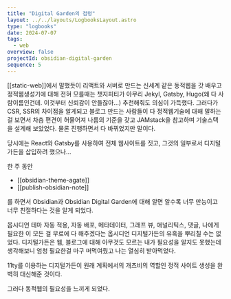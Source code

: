 ```yaml
---
title: "Digital Garden의 점령"
layout: ../../layouts/LogbooksLayout.astro
type: "logbooks"
date: 2024-07-07
tags:
  - web
overview: false
projectId: obsidian-digital-garden
sequence: 5
---
```

[[static-web]]에서 말했듯이 리액트와 서버로 만드는 신세계 같은 동적웹을 갓 배우고 정적웹생성기에 대해 전혀 모를때는 챗지피티가 아무리 Jekyl, Gatsby, Hugo(왜 다 사람이름인건데. 이것부터 신뢰감이 안들잖아…) 추천해줘도 의심이 가득했다. 그러다가 CSR, SSR의 차이점을 알게되고 블로그 만드는 사람들이 다 정적웹기술에 대해 말하는 걸 보면서 차츰 편견이 허물어져 나름의 기준을 갖고 JAMstack을 참고하며 기술스택을 설계해 보았었다. 물론 진행하면서 다 바뀌었지만 말이다.

당시에는 React와 Gatsby를 사용하여 전체 웹사이트를 짓고, 그것의 일부로서 디지털 가든을 삽입하려 했으나…

한 주 동안
- [[obsidian-theme-agate]]
- [[publish-obsidian-note]]

를 하면서 Obsidian과 Obsidian Digital Garden에 대해 알면 알수록 너무 만능이고 너무 친절하다는 것을 알게 되었다.

옵시디언 테마 자동 적용, 자동 배포, 메타데이터, 그래프 뷰, 애널리틱스, 댓글, 나에게 필요한 이 모든 걸 무료에 다 해주겠다는 옵시디언 디지털가든의 유혹을 뿌리칠 수는 없었다. 디지털가든은 웹, 블로그에 대해 아무것도 모르는 내가 필요성을 알지도 못했는데 생각해보니 엄청 필요한걸 마구 떠먹여줬고 나는 열심히 받아먹었다.

11ty를 이용하는 디지털가든이 원래 계획에서의 개츠비의 역할인 정적 사이트 생성을 완벽히 대신해준 것이다.

그러다 동적웹의 필요성을 느끼게 되었다.